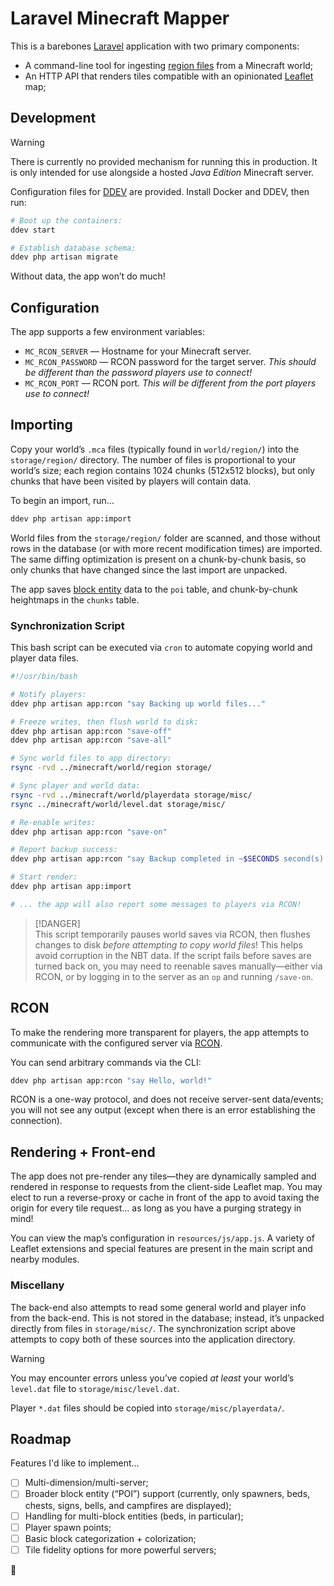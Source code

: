 # Laravel Minecraft Mapper

This is a barebones [Laravel](https://laravel.com/) application with two primary components:

- A command-line tool for ingesting [region files](https://minecraft.wiki/w/Region_file_format) from a Minecraft world;
- An HTTP API that renders tiles compatible with an opinionated [Leaflet](https://leafletjs.com/) map;

## Development

> [!WARNING]  
> There is currently no provided mechanism for running this in production. It is only intended for use alongside a hosted _Java Edition_ Minecraft server.

Configuration files for [DDEV](https://ddev.com) are provided. Install Docker and DDEV, then run:

```bash
# Boot up the containers:
ddev start

# Establish database schema:
ddev php artisan migrate
```

Without data, the app won’t do much!

## Configuration

The app supports a few environment variables:

- `MC_RCON_SERVER` — Hostname for your Minecraft server.
- `MC_RCON_PASSWORD` — RCON password for the target server. _This should be different than the password players use to connect!_
- `MC_RCON_PORT` — RCON port. _This will be different from the port players use to connect!_

## Importing

Copy your world’s `.mca` files (typically found in `world/region/`) into the `storage/region/` directory. The number of files is proportional to your world’s size; each region contains 1024 chunks (512x512 blocks), but only chunks that have been visited by players will contain data.

To begin an import, run…

```bash
ddev php artisan app:import
```

World files from the `storage/region/` folder are scanned, and those without rows in the database (or with more recent modification times) are imported. The same diffing optimization is present on a chunk-by-chunk basis, so only chunks that have changed since the last import are unpacked.

The app saves [block entity](https://minecraft.wiki/w/Block_entity) data to the `poi` table, and chunk-by-chunk heightmaps in the `chunks` table.

### Synchronization Script

This bash script can be executed via `cron` to automate copying world and player data files.

```bash
#!/usr/bin/bash

# Notify players:
ddev php artisan app:rcon "say Backing up world files..."

# Freeze writes, then flush world to disk:
ddev php artisan app:rcon "save-off"
ddev php artisan app:rcon "save-all"

# Sync world files to app directory:
rsync -rvd ../minecraft/world/region storage/

# Sync player and world data:
rsync -rvd ../minecraft/world/playerdata storage/misc/
rsync ../minecraft/world/level.dat storage/misc/

# Re-enable writes:
ddev php artisan app:rcon "save-on"

# Report backup success:
ddev php artisan app:rcon "say Backup completed in ~$SECONDS second(s)."

# Start render:
ddev php artisan app:import

# ... the app will also report some messages to players via RCON!
```

> [!DANGER]  
> This script temporarily pauses world saves via RCON, then flushes changes to disk _before attempting to copy world files_! This helps avoid corruption in the NBT data. If the script fails before saves are turned back on, you may need to reenable saves manually—either via RCON, or by logging in to the server as an `op` and running `/save-on`.

## RCON

To make the rendering more transparent for players, the app attempts to communicate with the configured server via [RCON](https://minecraft.wiki/w/RCON).

You can send arbitrary commands via the CLI:

```bash
ddev php artisan app:rcon "say Hello, world!"
```

RCON is a one-way protocol, and does not receive server-sent data/events; you will not see any output (except when there is an error establishing the connection).

## Rendering + Front-end

The app does not pre-render any tiles—they are dynamically sampled and rendered in response to requests from the client-side Leaflet map. You may elect to run a reverse-proxy or cache in front of the app to avoid taxing the origin for every tile request… as long as you have a purging strategy in mind!

You can view the map’s configuration in `resources/js/app.js`. A variety of Leaflet extensions and special features are present in the main script and nearby modules.

### Miscellany

The back-end also attempts to read some general world and player info from the back-end. This is not stored in the database; instead, it’s unpacked directly from files in `storage/misc/`. The synchronization script above attempts to copy both of these sources into the application directory.

> [!WARNING]  
> You may encounter errors unless you’ve copied _at least_ your world’s `level.dat` file to `storage/misc/level.dat`.

Player `*.dat` files should be copied into `storage/misc/playerdata/`.

## Roadmap

Features I'd like to implement…

- [ ] Multi-dimension/multi-server;
- [ ] Broader block entity (“POI”) support (currently, only spawners, beds, chests, signs, bells, and campfires are displayed);
- [ ] Handling for multi-block entities (beds, in particular);
- [ ] Player spawn points;
- [ ] Basic block categorization + colorization;
- [ ] Tile fidelity options for more powerful servers;

:deciduous_tree:
